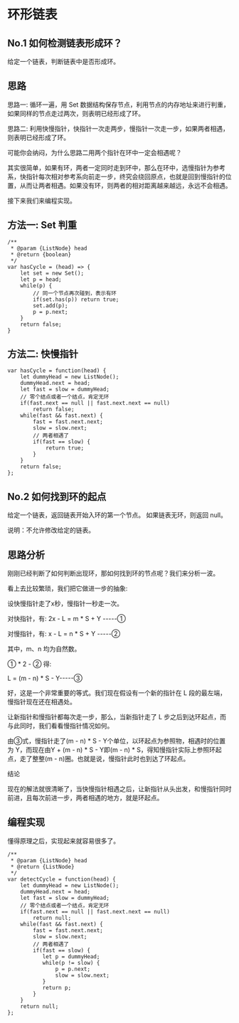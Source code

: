 # 环形链表

## No.1 如何检测链表形成环？

给定一个链表，判断链表中是否形成环。

## 思路

思路一: 循环一遍，用 Set 数据结构保存节点，利用节点的内存地址来进行判重，如果同样的节点走过两次，则表明已经形成了环。

思路二: 利用快慢指针，快指针一次走两步，慢指针一次走一步，如果两者相遇，则表明已经形成了环。

可能你会纳闷，为什么思路二用两个指针在环中一定会相遇呢？

其实很简单，如果有环，两者一定同时走到环中，那么在环中，选慢指针为参考系，快指针每次相对参考系向前走一步，终究会绕回原点，也就是回到慢指针的位置，从而让两者相遇。如果没有环，则两者的相对距离越来越远，永远不会相遇。

接下来我们来编程实现。

## 方法一: Set 判重

    /**
     * @param {ListNode} head
     * @return {boolean}
     */
    var hasCycle = (head) => {
        let set = new Set();
        let p = head;
        while(p) {
            // 同一个节点再次碰到，表示有环
            if(set.has(p)) return true;
            set.add(p);
            p = p.next;
        }
        return false;
    }

## 方法二: 快慢指针

    var hasCycle = function(head) {
        let dummyHead = new ListNode();
        dummyHead.next = head;
        let fast = slow = dummyHead;
        // 零个结点或者一个结点，肯定无环
        if(fast.next == null || fast.next.next == null) 
            return false;
        while(fast && fast.next) {
            fast = fast.next.next;
            slow = slow.next;
            // 两者相遇了
            if(fast == slow) {
                return true;
            }
        } 
        return false;
    };

## No.2 如何找到环的起点

给定一个链表，返回链表开始入环的第一个节点。 如果链表无环，则返回 null。

说明：不允许修改给定的链表。

## 思路分析

刚刚已经判断了如何判断出现环，那如何找到环的节点呢？我们来分析一波。



看上去比较繁琐，我们把它做进一步的抽象: 

设快慢指针走了x秒，慢指针一秒走一次。

对快指针，有: 2x - L = m * S + Y -----①

对慢指针，有: x - L = n * S + Y -----②

其中，m、n 均为自然数。

① * 2 - ② 得:

L = (m - n) * S - Y-----③

好，这是一个非常重要的等式。我们现在假设有一个新的指针在 L 段的最左端，慢指针现在还在相遇处。

让新指针和慢指针都每次走一步，那么，当新指针走了 L 步之后到达环起点，而与此同时，我们看看慢指针情况如何。

由③式，慢指针走了(m - n) * S - Y个单位，以环起点为参照物，相遇时的位置为 Y，而现在由Y + (m - n) * S - Y即(m - n) * S，得知慢指针实际上参照环起点，走了整整(m - n)圈。也就是说，慢指针此时也到达了环起点。

结论

现在的解法就很清晰了，当快慢指针相遇之后，让新指针从头出发，和慢指针同时前进，且每次前进一步，两者相遇的地方，就是环起点。

## 编程实现

懂得原理之后，实现起来就容易很多了。

    /**
     * @param {ListNode} head
     * @return {ListNode}
     */
    var detectCycle = function(head) {
        let dummyHead = new ListNode();
        dummyHead.next = head;
        let fast = slow = dummyHead;
        // 零个结点或者一个结点，肯定无环
        if(fast.next == null || fast.next.next == null) 
            return null;
        while(fast && fast.next) {
            fast = fast.next.next;
            slow = slow.next;
            // 两者相遇了
            if(fast == slow) {
               let p = dummyHead;
               while(p != slow) {
                   p = p.next;
                   slow = slow.next;
               }
               return p;
            }
        } 
        return null;
    };


